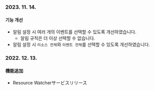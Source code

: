 ### 2023. 11. 14.
#### 기능 개선
* 알림 설정 시 여러 개의 이벤트를 선택할 수 있도록 개선하였습니다.
  * 알림 규칙은 더 이상 선택할 수 없습니다.
* 알림 설정 시 `리소스 전체`와 `이벤트 전체`를 선택할 수 있도록 개선하였습니다.

### 2022. 12. 13.
#### 機能追加

* Resource Watcherサービスリリース
